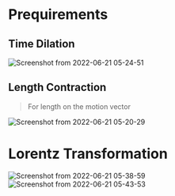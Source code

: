 # Prequirements
## Time Dilation
![Screenshot from 2022-06-21 05-24-51](https://user-images.githubusercontent.com/45451908/174679576-53167eda-dd44-493b-b574-0e70c0900ae7.png)

## Length Contraction
> For length on the motion vector

![Screenshot from 2022-06-21 05-20-29](https://user-images.githubusercontent.com/45451908/174679448-b704e26b-7c87-4bfb-afc7-683b9cd01273.png)

# Lorentz Transformation
![Screenshot from 2022-06-21 05-38-59](https://user-images.githubusercontent.com/45451908/174680888-c9cbf7a7-4315-4a0b-a0a2-9a8f25679c60.png)
![Screenshot from 2022-06-21 05-43-53](https://user-images.githubusercontent.com/45451908/174681299-2715fda1-cf24-4595-95b0-007bdfc058eb.png)

